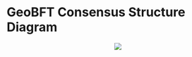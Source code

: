 # GeoBFT Consensus Structure Diagram
<div align=center>
<img src="https://github.com/msadoghi/nexres/blob/geobft/ordering/img/GeoBFT_1.png"/>
</div>